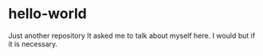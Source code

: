 # hello-world
Just another repository
It asked me to talk about myself here.
I would but if it is necessary.
